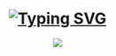 <a href="https://git.io/typing-svg"><h1 align="center"><img src="https://readme-typing-svg.demolab.com?font=Fira+Code&size=25&pause=1000&color=FF0CF7&width=435&lines=.+.+42-Cursus-MiniTalk+.+." alt="Typing SVG" /></h1></a>
<p align="center"><img src="https://github.com/byaliego/42-project-badges/blob/main/badges/minitalk-bonus.png"/>
